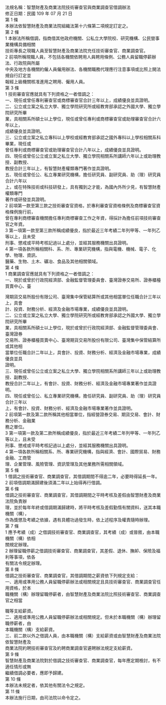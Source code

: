 法規名稱：智慧財產及商業法院技術審查官與商業調查官借調辦法  
修正日期：民國 109 年 07 月 21 日  
第 1 條  
本辦法依智慧財產及商業法院組織法第十六條第二項規定訂定之。  
第 2 條  
1 本辦法所稱借調，指商借其他政府機關、公私立大學院校、研究機構、公民營事業機構具備相關  
技術專長之現職人員至智慧財產及商業法院充任技術審查官、商業調查官。  
2 前項所稱現職人員，不包括各機關依聘用人員聘用條例、公務人員留職停薪辦法、行政院與所屬  
中央及地方各機關約僱人員僱用辦法、各機關職務代理應行注意事項或比照上開法規自行訂定並  
報經上級機關核准進用之聘用、僱用人員。  
第 3 條  
1 技術審查官應就具有下列資格之一者借調之：  
一、現任或曾任專利審查官或商標審查官合計三年以上，成績優良並具證明。  
二、公立或立案之私立大學、獨立學院研究所或經教育部承認之外國大學、獨立學院研究所畢  
業，具相關系所碩士以上學位，現任或曾任專利或商標審查官或助理審查官合計六年以上，  
成績優良並具證明。  
三、公立或立案之私立專科以上學校或經教育部承認之國外專科以上學校相關系科畢業，現任或  
曾任專利或商標審查官或助理審查官合計八年以上，成績優良並具證明。  
四、現任或曾任公立或立案之私立大學、獨立學院相關系所講師六年以上或助理教授、副教授、  
教授合計三年以上，有智慧財產權類專門著作並具證明。  
五、現任或曾任公、私立專業研究機構，擔任研究員、副研究員、助（理）研究員合計六年以  
上，或在特殊技術或科技研發上，具有獨到之才能，為國內外所少見，有智慧財產權類專門  
著作或研發並具證明。  
2 前項第一款至第三款之技術審查官資格，於專利審查官資格條例及商標審查官資格條例施行前，  
曾在專利商標審查機關擔任專利商標審查工作之年資，得採計為擔任前項技術審查官之年資。  
3 第一項第一款至第三款所稱成績優良，指於最近三年考績二年列甲等、一年列乙等以上，且未受  
刑事、懲戒或平時考核記過以上處分，並經其服務機關出具證明。  
4 第一項各款所稱相關科、系、所、專業研究機構，指與電機、機械、電子、化學、物理、資訊、  
醫藥、生物、土木、礦冶、食品及其他相關領域。  
第 4 條  
1 商業調查官應就具有下列資格之一者借調之：  
一、現於或曾於行政院經濟部、金融監督管理委員會、臺灣證券交易所、證券櫃檯買賣中心、臺  


灣期貨交易所股份有限公司、臺灣集中保管結算所或其他相當單位任職合計三年以上，具會  
計、投資、財務分析、經濟及金融市場專業，成績優良並具證明。  
二、公立或立案之私立大學、獨立學院研究所或經教育部承認之外國大學、獨立學院研究所畢  
業，具相關系所碩士以上學位，現於或曾於行政院經濟部、金融監督管理委員會、臺灣證券  
交易所、證券櫃檯買賣中心、臺灣期貨交易所股份有限公司、臺灣集中保管結算所或其他相  
當單位任職合計二年以上，具會計、投資、財務分析、經濟及金融市場專業，成績優良並具  
證明。  
三、現任或曾任公立或立案之私立大學、獨立學院相關系所講師三年以上或助理教授、副教授、  
教授合計二年以上，有會計、投資、財務分析、經濟及金融市場專業著作並具證明。  
四、現任或曾任公、私立專業研究機構，擔任研究員、副研究員、助（理）研究員合計三年以  
上，有會計、投資、財務分析、經濟及金融市場專業著作並具證明。  
2 前項第一款及第二款所稱其他相當單位，指經營證券交易、期貨交易、會計、財務分析、金融業  
務之單位。  
3 第一項第一款及第二款所稱成績優良，指於最近三年考績二年列甲等、一年列乙等以上，且未受  
刑事、懲戒或平時考核記過以上處分，並經其服務機關出具證明。  
4 第一項各款所稱相關系、所、專業研究機構，指與經濟、會計、國際貿易、財務金融、工商管  
理、企業管理、風險管理、資訊管理及其他業務所需相關領域。  
第 5 條  
1 借調之技術審查官、商業調查官，其借調期間不得逾二年，必要時得延長一年。  
2 前項借調期滿歸建後須滿二年以上始得再行借調。  
第 6 條  
借調之技術審查官、商業調查官，其借調期間之平時考核及差假由智慧財產及商業法院負責辦  
理，並於每年年終或借調期滿歸建時，將平時考核及差假勤惰有關資料，送其本職機關（構），  
作為獎懲及考績之依據，遇有具體功過發生時，依上述程序及權責隨時辦理。  
第 7 條  
1 應予考績（成）之借調技術審查官、商業調查官，其考績（成）或晉敘，由本職機關（構）依相  
關規定辦理。  
2 辦理留職停薪之借調技術審查官、商業調查官，其差假、退休、撫卹、保險及福利等事項，依各  
有關法令規定辦理。  
第 8 條  
借調之技術審查官、商業調查官，其借調期間之薪資依下列規定支給：  
一、適用或準用公務人員留職停薪辦法或相關規定且具技術審查官、商業調查官任用資格，於本  
職機關（構）辦理留職停薪者，由智慧財產及商業法院比照技術審查官、商業調查官之相當  


職等支給薪資。  
二、適用或準用公務人員留職停薪辦法或相關規定。但未於本職機關（構）辦理留職停薪者，由  
本職機關（構）支給薪資。  
三、前二款以外之借調人員，由本職機關（構）支給薪資或由智慧財產及商業法院依智慧財產及  
商業法院約聘技術審查官及約聘商業調查官遴聘辦法規定支給薪資。  
第 9 條  
智慧財產及商業法院對於借調之技術審查官、商業調查官，每年應定期檢討，有不適任情形或無  
繼續借調必要者，應即予歸建。  
第 10 條  
本辦法未規定者，依其他有關法令之規定。  
第 11 條  
本辦法施行日期，由司法院以命令定之。  


